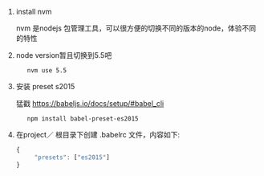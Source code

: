 1. install nvm

	nvm 是nodejs 包管理工具，可以很方便的切换不同的版本的node，体验不同的特性
	
2. node version暂且切换到5.5吧

	```shell
	   nvm use 5.5
	```
	
3. 安装 preset s2015

	猛戳 https://babeljs.io/docs/setup/#babel_cli 
	
	```shell 
	   npm install babel-preset-es2015
	```
	
4. 在project／ 根目录下创建 .babelrc 文件，内容如下:

	```javascript
	{
		 "presets": ["es2015"]
	}
	```
